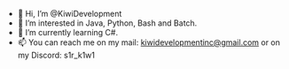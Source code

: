 - 👋 Hi, I’m @KiwiDevelopment
- 👀 I’m interested in Java, Python, Bash and Batch.
- 🌱 I’m currently learning C#.
- 📫 You can reach me on my mail: kiwidevelopmentinc@gmail.com or on my Discord: s1r_k1w1

<!---
KiwiDevelopment/KiwiDevelopment is a ✨ special ✨ repository because its `README.md` (this file) appears on your GitHub profile.
You can click the Preview link to take a look at your changes.
--->
